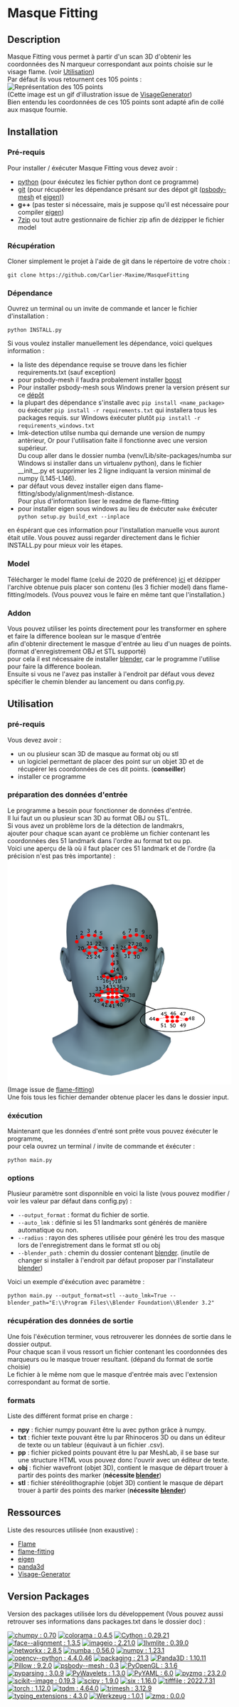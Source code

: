 # Masque Fitting

## Description

Masque Fitting vous permet à partir d'un scan 3D d'obtenir les coordonnées des N marqueur correspondant aux points choisie sur le visage flame. (voir [Utilisation](#utilisation)) <br>
Par défaut ils vous retournent ces 105 points : <br>
![Représentation des 105 points](doc/105points.gif) <br>
(Cette image est un gif d'illustration issue de [VisageGenerator](https://github.com/Carlier-Maxime/Visage-Generator)) <br>
Bien entendu les coordonnées de ces 105 points sont adapté afin de collé aux masque fournie.


## Installation

### Pré-requis

Pour installer / éxécuter Masque Fitting vous devez avoir :
- [python](https://www.python.org/) (pour éxécutez les fichier python dont ce programme)
- [git](https://git-scm.com/) (pour récupérer les dépendance présant sur des dépot git ([psbody-mesh](https://github.com/MPI-IS/mesh) et [eigen](https://gitlab.com/libeigen/eigen)))
- **g++** (pas tester si nécessaire, mais je suppose qu'il est nécessaire pour compiler [eigen](https://gitlab.com/libeigen/eigen))
- [7zip](https://www.7-zip.org/download.html) ou tout autre gestionnaire de fichier zip afin de dézipper le fichier model

### Récupération

Cloner simplement le projet à l'aide de git dans le répertoire de votre choix :
```
git clone https://github.com/Carlier-Maxime/MasqueFitting
```

### Dépendance

Ouvrez un terminal ou un invite de commande et lancer le fichier d'installation :
```
python INSTALL.py
```

Si vous voulez installer manuellement les dépendance, voici quelques information : <br>

- la liste des dépendance requise se trouve dans les fichier requirements.txt (sauf exception)
- pour psbody-mesh il faudra probalement installer [boost](https://www.boost.org/)
- Pour installer psbody-mesh sous Windows prener la version présent sur ce [dépôt](https://github.com/johnbanq/mesh/tree/fix/MSVC_compilation)
- la plupart des dépendance s'installe avec ```pip install <name_package>``` ou éxécuter ```pip install -r requirements.txt``` qui installera tous les packages requis. sur Windows éxécuter plutôt ```pip install -r requirements_windows.txt```
- lmk-detection utilse numba qui demande une version de numpy antèrieur, Or pour l'utilisation faite il fonctionne avec une version supérieur. <br>
Du coup aller dans le dossier numba (venv/Lib/site-packages/numba sur Windows si installer dans un virtualenv python), dans le fichier \_\_init\_\_.py et supprimer les 2 ligne indiquant la version minimal de numpy (L145-L146).
- par défaut vous devez installer eigen dans flame-fitting/sbody/alignment/mesh-distance. <br>
Pour plus d'information liser le readme de flame-fitting
- pour installer eigen sous windows au lieu de éxécuter ```make``` éxécuter ```python setup.py build_ext --inplace```

en éspérant que ces information pour l'installation manuelle vous auront était utile.
Vous pouvez aussi regarder directement dans le fichier INSTALL.py pour mieux voir les étapes.

### Model

Télécharger le model flame (celui de 2020 de préférence) [ici](https://flame.is.tue.mpg.de/)
et dézipper l'archive obtenue puis placer son contenu (les 3 fichier model) dans flame-fitting/models.
(Vous pouvez vous le faire en même tant que l'installation.)

### Addon

Vous pouvez utiliser les points directement pour les transformer en sphere et faire la difference boolean sur le masque d'entrée <br>
afin d'obtenir directement le masque d'entrée au lieu d'un nuages de points. (format d'enregistrement OBJ et STL supporté) <br>
pour cela il est nécessaire de installer [blender](https://www.blender.org/), car le programme l'utilise pour faire la difference boolean. <br>
Ensuite si vous ne l'avez pas installer à l'endroit par défaut vous devez spécifier le chemin blender au lancement ou dans config.py. <br>

## Utilisation

### pré-requis

Vous devez avoir :
- un ou plusieur scan 3D de masque au format obj ou stl
- un logiciel permettant de placer des point sur un objet 3D et de récupérer les coordonnées de ces dit points. (**conseiller**)
- installer ce programme

### préparation des données d'entrée

Le programme a besoin pour fonctionner de données d'entrée. <br>
Il lui faut un ou plusieur scan 3D au format OBJ ou STL. <br>
Si vous avez un problème lors de la détection de landmakrs, <br>
ajouter pour chaque scan ayant ce problème un fichier contenant les coordonnées des 51 landmark dans l'ordre au format txt ou pp. <br>
Voici une aperçu de là où il faut placer ces 51 landmark et de l'ordre (la précision n'est pas très importante) : <br>
![Image montrant les position des 51 landmark](flameFitting/data/landmarks_51_annotated.png) <br>
(Image issue de [flame-fitting](https://github.com/Rubikplayer/flame-fitting)) <br>
Une fois tous les fichier demander obtenue placer les dans le dossier input.

### éxécution

Maintenant que les données d'entré sont prête vous pouvez éxécuter le programme, <br>
pour cela ouvrez un terminal / invite de commande et éxécuter :
```
python main.py
```

### options

Plusieur paramètre sont disponnible en voici la liste (vous pouvez modifier / voir les valeur par défaut dans config.py) :
- ```--output_format``` : format du fichier de sortie.
- ```--auto_lmk``` : définie si les 51 landmarks sont générés de manière automatique ou non.
- ```--radius``` : rayon des spheres utilisée pour généré les trou des masque lors de l'enregistrement dans le format stl ou obj
- ```--blender_path``` : chemin du dossier contenant [blender](https://www.blender.org/). (inutile de changer si installer à l'endroit par défaut proposer par l'installateur [blender](https://www.blender.org/))

Voici un exemple d'éxécution avec paramètre :
```
python main.py --output_format=stl --auto_lmk=True --blender_path="E:\\Program Files\\Blender Foundation\\Blender 3.2"
```

### récupération des données de sortie

Une fois l'éxécution terminer, vous retrouverer les données de sortie dans le dossier output. <br>
Pour chaque scan il vous ressort un fichier contenant les coordonnées des marqueurs ou le masque trouer resultant. (dépand du format de sortie choisie) <br>
Le fichier à le même nom que le masque d'entrée mais avec l'extension correspondant au format de sortie.

### formats

Liste des différent format prise en charge :
- **npy** : fichier numpy pouvant être lu avec python grâce à numpy.
- **txt** : fichier texte pouvant être lu par Rhinoceros 3D ou dans un éditeur de texte ou un tableur (équivaut à un fichier .csv).
- **pp** : fichier picked points pouvant être lu par MeshLab, il se base sur une structure HTML vous pouvez donc l'ouvrir avec un éditeur de texte.
- **obj** : fichier wavefront (objet 3D),  contient le masque de départ trouer à partir des points des marker (**nécessite [blender](https://www.blender.org/)**)
- **stl** : fichier stéréolithographie (objet 3D) contient le masque de départ trouer à partir des points des marker (**nécessite [blender](https://www.blender.org/)**)
  
## Ressources

Liste des resources utilisée (non exaustive) :
- [Flame](https://flame.is.tue.mpg.de/)
- [flame-fitting](https://github.com/Rubikplayer/flame-fitting)
- [eigen](https://gitlab.com/libeigen/eigen)
- [panda3d](https://www.panda3d.org/)
- [Visage-Generator](https://github.com/Carlier-Maxime/Visage-Generator)

## Version Packages

Version des packages utilisée lors du développement (Vous pouvez aussi retrouver ses informations dans packages.txt dans le dossier doc) :

[![chumpy : 0.70](https://img.shields.io/badge/chumpy-0.70-red)](https://github.com/mattloper/chumpy)
[![colorama : 0.4.5](https://img.shields.io/badge/colorama-0.4.5-brown)](https://github.com/tartley/colorama)
[![Cython : 0.29.21](https://img.shields.io/badge/Cython-0.29.21-orange)](https://github.com/cython/cython)
[![face--alignment : 1.3.5](https://img.shields.io/badge/face--alignment-1.3.5-bisque)](https://github.com/1adrianb/face-alignment)
[![imageio : 2.21.0](https://img.shields.io/badge/imageio-2.21.0-yellow)](https://github.com/imageio/imageio)
[![llvmlite : 0.39.0](https://img.shields.io/badge/llvmlite-0.39.0-gold)](https://github.com/numba/llvmlite)
[![networkx : 2.8.5](https://img.shields.io/badge/networkx-2.8.5-green)](https://github.com/networkx/networkx)
[![numba : 0.56.0](https://img.shields.io/badge/numba-0.56.0-olivedrab)](https://github.com/numba/numba)
[![numpy : 1.23.1](https://img.shields.io/badge/numpy-1.23.1-limegreen)](https://github.com/numpy/numpy)
[![opencv--python : 4.4.0.46](https://img.shields.io/badge/opencv--python-4.4.0.46-aquamarine)](https://github.com/opencv/opencv-python)
[![packaging : 21.3](https://img.shields.io/badge/packaging-21.3-steelblue)](https://github.com/pypa/packaging)
[![Panda3D : 1.10.11](https://img.shields.io/badge/Panda3D-1.10.11-teal)](https://github.com/panda3d/panda3d)
[![Pillow : 9.2.0](https://img.shields.io/badge/Pillow-9.2.0-skyblue)](https://github.com/python-pillow/Pillow)
[![psbody--mesh : 0.3](https://img.shields.io/badge/psbody--mesh-0.3-blue)](https://github.com/MPI-IS/mesh)
[![PyOpenGL : 3.1.6](https://img.shields.io/badge/PyOpenGL-3.1.6-blueviolet)](https://github.com/mcfletch/pyopengl)
[![pyparsing : 3.0.9](https://img.shields.io/badge/pyparsing-3.0.9-red)](https://github.com/pyparsing/pyparsing)
[![PyWavelets : 1.3.0](https://img.shields.io/badge/PyWavelets-1.3.0-brown)](https://github.com/PyWavelets/pywt)
[![PyYAML : 6.0](https://img.shields.io/badge/PyYAML-6.0-orange)](https://github.com/yaml/pyyaml)
[![pyzmq : 23.2.0](https://img.shields.io/badge/pyzmq-23.2.0-bisque)](https://github.com/zeromq/pyzmq)
[![scikit--image : 0.19.3](https://img.shields.io/badge/scikit--image-0.19.3-yellow)](https://github.com/scikit-image/scikit-image)
[![scipy : 1.9.0](https://img.shields.io/badge/scipy-1.9.0-gold)](https://github.com/scipy/scipy)
[![six : 1.16.0](https://img.shields.io/badge/six-1.16.0-green)](https://github.com/benjaminp/six)
[![tifffile : 2022.7.31](https://img.shields.io/badge/tifffile-2022.7.31-olivedrab)](https://github.com/cgohlke/tifffile)
[![torch : 1.12.0](https://img.shields.io/badge/torch-1.12.0-limegreen)](https://github.com/pytorch/pytorch)
[![tqdm : 4.64.0](https://img.shields.io/badge/tqdm-4.64.0-aquamarine)](https://github.com/tqdm/tqdm)
[![trimesh : 3.12.9](https://img.shields.io/badge/trimesh-3.12.9-steelblue)](https://github.com/mikedh/trimesh)
[![typing_extensions : 4.3.0](https://img.shields.io/badge/typing_extensions-4.3.0-teal)](https://github.com/python/typing_extensions)
[![Werkzeug : 1.0.1](https://img.shields.io/badge/Werkzeug-1.0.1-skyblue)](https://github.com/pallets/werkzeug)
[![zmq : 0.0.0](https://img.shields.io/badge/zmq-0.0.0-blue)](https://github.com/zeromq/pyzmq)
